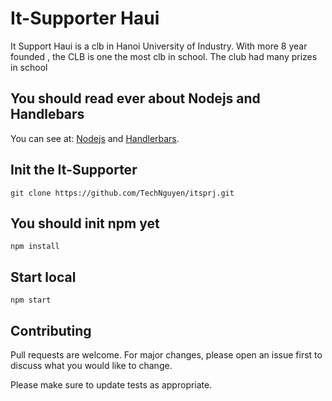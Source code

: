 # It-Supporter Haui
It Support Haui is a clb in Hanoi University of Industry. With more 8 year founded , the CLB is one the most clb in school.
The club had many prizes in school


## You should read ever about Nodejs and Handlebars
You can see at: [Nodejs](https://nodejs.org/en)
and [Handlerbars](https://handlebarsjs.com).

## Init the It-Supporter 
```
git clone https://github.com/TechNguyen/itsprj.git
```
## You should init npm yet
```
npm install
```
## Start local
```
npm start
```
## Contributing

Pull requests are welcome. For major changes, please open an issue first
to discuss what you would like to change.

Please make sure to update tests as appropriate.




